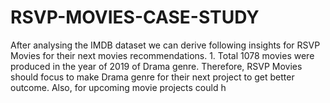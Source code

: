 # RSVP-MOVIES-CASE-STUDY
After analysing the IMDB dataset we can derive following insights for RSVP Movies for their next movies recommendations. 1. Total 1078 movies were produced in the year of 2019 of Drama genre. Therefore, RSVP Movies should focus to make Drama genre for their next project to get better outcome. Also, for upcoming movie projects could h
